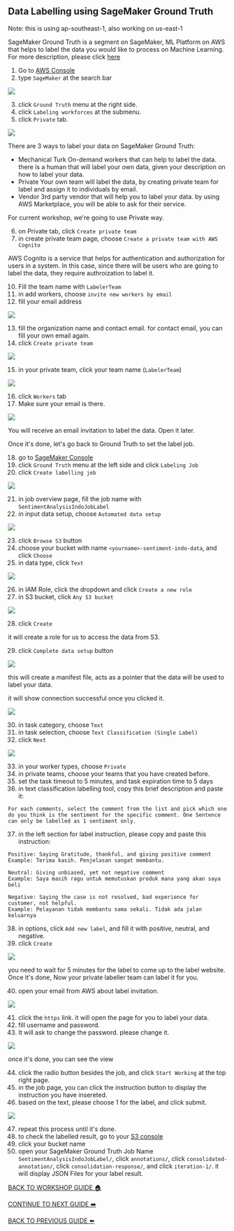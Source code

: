 ## Data Labelling using SageMaker Ground Truth

Note: this is using ap-southeast-1, also working on us-east-1

SageMaker Ground Truth is a segment on SageMaker, ML Platform on AWS that helps to label the data you would like to process on Machine Learning. For more description, please click [here](https://docs.aws.amazon.com/sagemaker/latest/dg/sms.html)

1. Go to [AWS Console](https://ap-southeast-1.console.aws.amazon.com/console/home?region=ap-southeast-1#)
2. type `SageMaker` at the search bar

![](../images/DataLabelling/2.png)


3. click `Ground Truth` menu at the right side.
4. click `Labeling workforces` at the submenu.
5. click `Private` tab.

![](../images/DataLabelling/5.png)


There are 3 ways to label your data on SageMaker Ground Truth:
* Mechanical Turk
    On-demand workers that can help to label the data. there is a human that will label your own data, given your description on how to label your data.
* Private
    Your own team will label the data, by creating private team for label and assign it to individuals by email.
* Vendor
    3rd party vendor that will help you to label your data. by using AWS Marketplace, you will be able to ask for their service.

For current workshop, we're going to use Private way.

6. on Private tab, click `Create private team`
7. in create private team page, choose `Create a private team with AWS Cognito`

AWS Cognito is a service that helps for authentication and authorization for users in a system. In this case, since there will be users who are going to label the data, they require authroization to label it.

10. Fill the team name with `LabelerTeam`
11. in add workers, choose `invite new workers by email`
12. fill your email address

![](../images/DataLabelling/12.png)


13. fill the organization name and contact email. for contact email, you can fill your own email again.
14. click `Create private team`

![](../images/DataLabelling/14.png)


15. in your private team, click your team name (`LabelerTeam`)

![](../images/DataLabelling/15.png)


16. click `Workers` tab
17. Make sure your email is there.

![](../images/DataLabelling/17.png)


You will receive an email invitation to label the data. Open it later.

Once it's done, let's go back to Ground Truth to set the label job.

18. go to [SageMaker Console](https://ap-southeast-1.console.aws.amazon.com/sagemaker/home?region=ap-southeast-1#/landing)
19. click `Ground Truth` menu at the left side and click `Labeling Job`
20. click `Create labelling job`

![](../images/DataLabelling/20.png)


21. in job overview page, fill the job name with `SentimentAnalysisIndoJobLabel`
22. in input data setup, choose `Automated data setup`

![](../images/DataLabelling/22.png)


23. click `Browse S3` button
24. choose your bucket with name `<yourname>-sentiment-indo-data`, and click `Choose`
25. in data type, click `Text`

![](../images/DataLabelling/25.png)


26. in IAM Role, click the dropdown and click `Create a new role`
27. in S3 bucket, click `Any S3 bucket`

![](../images/DataLabelling/27.png)


28. click `Create`

it will create a role for us to access the data from S3.

29. click `Complete data setup` button

![](../images/DataLabelling/29.png)


this will create a manifest file, acts as a pointer that the data will be used to label your data.

it will show connection successful once you clicked it.

![](../images/DataLabelling/29-2.png)


30. in task category, choose `Text`
31. in task selection, choose `Text Classification (Single Label)`
32. click `Next`

![](../images/DataLabelling/32.png)


33. in your worker types, choose `Private`
34. in private teams, choose your teams that you have created before.
35. set the task timeout to 5 minutes, and task expiration time to 5 days
36. in text classification labelling tool, copy this brief description and paste it:

```
For each comments, select the comment from the list and pick which one do you think is the sentiment for the specific comment. One Sentence can only be labelled as 1 sentiment only.
```

37. in the left section for label instruction, please copy and paste this instruction:
```
Positive: Saying Gratitude, thankful, and giving positive comment
Example: Terima kasih. Penjelasan sangat membantu.

Neutral: Giving unbiased, yet not negative comment
Example: Saya masih ragu untuk memutuskan produk mana yang akan saya beli

Negative: Saying the case is not resolved, bad experience for customer, not helpful.
Example: Pelayanan tidak membantu sama sekali. Tidak ada jalan keluarnya
```

38. in options, click `Add new label`, and fill it with positive, neutral, and negative.
39. click `Create`

![](../images/DataLabelling/39.png)


you need to wait for 5 minutes for the label to come up to the label website. Once it's done, Now your private labeller team can label it for you.

40. open your email from AWS about label invitation.

![](../images/DataLabelling/40.png)


41. click the `https` link. it will open the page for you to label your data.
42. fill username and password.
43. It will ask to change the password. please change it.

![](../images/DataLabelling/43.png)


once it's done, you can see the view

44. click the radio button besides the job, and click `Start Working` at the top right page.
45. in the job page, you can click the instruction button to display the instruction you have insereted.
46. based on the text, please choose 1 for the label, and click submit.

![](../images/DataLabelling/46.png)


47. repeat this process until it's done.
48. to check the labelled result, go to your [S3 console](https://s3.console.aws.amazon.com/s3/home?region=ap-southeast-1#)
49. click your bucket name
50. open your SageMaker Ground Truth Job Name `SentimentAnalysisIndoJobLabel/`, click `annotations/`, click `consolidated-annotation/`, click `consolidation-response/`, and click `iteration-1/`. it will display JSON Files for your label result.

[BACK TO WORKSHOP GUIDE :house:](../README.md)

[CONTINUE TO NEXT GUIDE :arrow_right:](DevelopmentSM.md)

[BACK TO PREVIOUS GUIDE :arrow_left:](AIServices.md)